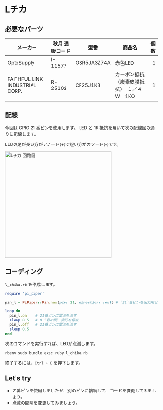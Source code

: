 # Lチカ

## 必要なパーツ

| メーカー | 秋月 通販コード | 型番 | 商品名 | 個数 |
|--|--|--|--|--:|
| OptoSupply | I-11577 | OSR5JA3Z74A | 赤色LED | 1 |
| FAITHFUL LINK INDUSTRIAL CORP. | R-25102 | CF25J1KB | カーボン抵抗（炭素皮膜抵抗）　１／４Ｗ　1KΩ | 1 |

## 配線

今回は GPIO 21 番ピンを使用します。
LED と 1K 抵抗を用いて次の配線図の通りに配線します。

LEDの足が長い方がアノード(+)で短い方がカソード(-)です。

<img src='https://raw.githubusercontent.com/libertyfish-co/ruby-hw/master/images/l_chika.png' alt='Lチカ 回路図' width="350" />

## コーディング

`l_chika.rb` を作成します。

```ruby
require 'pi_piper'

pin_l = PiPiper::Pin.new(pin: 21, direction: :out) # `21`番ピンを出力用として準備しています。

loop do
  pin_l.on    # 21番ピンに電流を流す
  sleep 0.5   # 0.5秒の間、実行を停止
  pin_l.off   # 21番ピンに電流を流す
  sleep 0.5
end
```

次のコマンドを実行すれば、LEDが点滅します。

```bash
rbenv sudo bundle exec ruby l_chika.rb
```

終了するには、`Ctrl + C` を押下します。

## Let's try

* 21番ピンを使用しましたが、別のピンに接続して、コードを変更してみましょう。
* 点滅の間隔を変更してみましょう。
